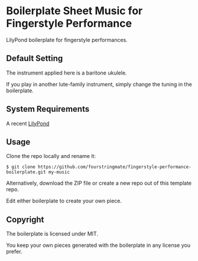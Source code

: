 # Boilerplate Sheet Music for Fingerstyle Performance

LilyPond boilerplate for fingerstyle performances.

## Default Setting

The instrument applied here is a baritone ukulele.

If you play in another lute-family instrument, simply change the tuning in the boilerplate.

## System Requirements

A recent [LilyPond](http://lilypond.org/)

## Usage

Clone the repo locally and rename it:

```
$ git clone https://github.com/fourstringmate/fingerstyle-performance-boilerplate.git my-music
```

Alternatively, download the ZIP file or create a new repo out of this template repo.

Edit either boilerplate to create your own piece.

## Copyright

The boilerplate is licensed under MIT.

You keep your own pieces generated with the boilerplate in any license you prefer.
